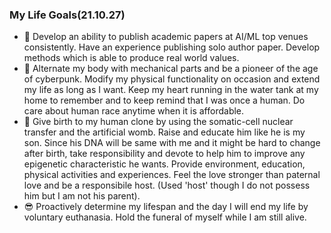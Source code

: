 ### My Life Goals(21.10.27)
- :page_facing_up: Develop an ability to publish academic papers at AI/ML top venues consistently. Have an experience publishing solo author paper. Develop methods which is able to produce real world values.
- :robot: Alternate my body with mechanical parts and be a pioneer of the age of cyberpunk. Modify my physical functionality on occasion and extend my life as long as I want. Keep my heart running in the water tank at my home to remember and to keep remind that I was once a human. Do care about human race anytime when it is affordable. 
- :seedling: Give birth to my human clone by using the somatic-cell nuclear transfer and the artificial womb. Raise and educate him like he is my son. Since his DNA will be same with me and it might be hard to change after birth, take responsibility and devote to help him to improve any epigenetic characteristic he wants. Provide environment, education, physical activities and experiences. Feel the love stronger than paternal love and be a responsibile host. (Used 'host' though I do not possess him but I am not his parent).
- :sunglasses: Proactively determine my lifespan and the day I will end my life by voluntary euthanasia. Hold the funeral of myself while I am still alive.

<!--
**nonconvexopt/nonconvexopt** is a ✨ _special_ ✨ repository because its `README.md` (this file) appears on your GitHub profile.

Here are some ideas to get you started:

- 🔭 I’m currently working on ...
- 🌱 I’m currently learning ...
- 👯 I’m looking to collaborate on ...
- 🤔 I’m looking for help with ...
- 💬 Ask me about ...
- 📫 How to reach me: ...
- 😄 Pronouns: ...
- ⚡ Fun fact: ...
-->
